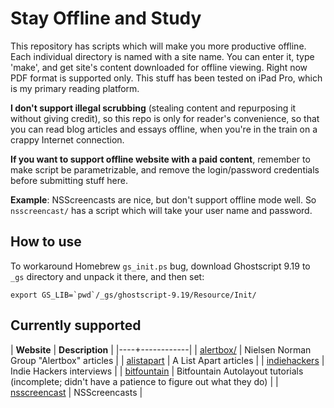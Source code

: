 # Stay Offline and Study

This repository has scripts which will make you more productive offline.
Each individual directory is named with a site name.
You can enter it, type 'make', and get site's content downloaded for
offline viewing.
Right now PDF format is supported only.
This stuff has been tested on iPad Pro, which is my primary reading
platform.

**I don't support illegal scrubbing** (stealing content and repurposing it
without giving credit), so this repo is only for reader's convenience, so
that you can read blog articles and essays offline, when you're in the train
on a crappy Internet connection.

**If you want to support offline website with a paid content**, remember to make
script be parametrizable, and remove the login/password credentials before
submitting stuff here.

**Example**: NSScreencasts are nice,
but don't support offline mode well. So `nsscreencast/` has a script which
will take your user name and password.

## How to use

To workaround Homebrew `gs_init.ps` bug, download Ghostscript 9.19 to `_gs`
directory and unpack it there, and then set:

```
export GS_LIB=`pwd`/_gs/ghostscript-9.19/Resource/Init/
```

## Currently supported

| **Website** | **Description** |
|----+------------|
| [alertbox/](alertbox)  | Nielsen Norman Group "Alertbox" articles |
| [alistapart](alistapart) | A List Apart articles |
| [indiehackers](indiehackers/) | Indie Hackers interviews |
| [bitfountain](bitfountain/) | Bitfountain Autolayout tutorials (incomplete; didn't have a patience to figure out what they do) |
| [nsscreencast](nsscreencast/) | NSScreencasts |

